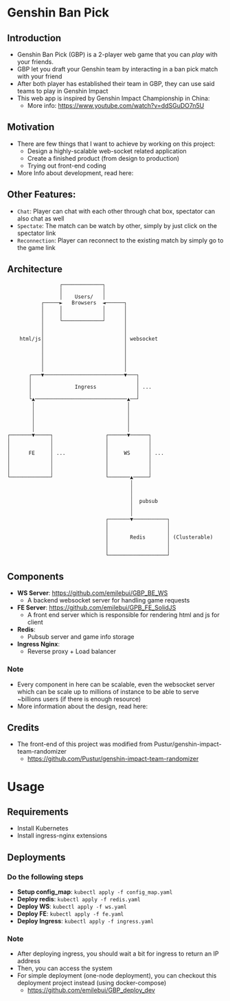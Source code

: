 # Genshin Ban Pick

## Introduction

- Genshin Ban Pick (GBP) is a 2-player web game that you can *play* with your friends.
- GBP let you draft your Genshin team by interacting in a ban pick match with your friend
- After both player has established their team in GBP, they can use said teams to play in Genshin Impact
- This web app is inspired by Genshin Impact Championship in China:
  - More info: https://www.youtube.com/watch?v=ddSGuDO7n5U

## Motivation

- There are few things that I want to achieve by working on this project:
  - Design a highly-scalable web-socket related application
  - Create a finished product (from design to production)
  - Trying out front-end coding
- More Info about development, read here:   

## Other Features:

- `Chat`: Player can chat with each other through chat box, spectator can also chat as well
- `Spectate`: The match can be watch by other, simply by just click on the spectator link
- `Reconnection`: Player can reconnect to the existing match by simply go to the game link

## Architecture

```
                 ┌─────────────┐
                 │             │
                 │    Users/   │
           ┌─────►   Browsers  ◄──────┐
           │     │             │      │
           │     │             │      │
           │     └─────────────┘      │
           │                          │
           │                          │
    html/js│                          │ websocket
           │                          │
           │                          │
           │                          │
           │                          │
           │                          │
       ┌───▼──────────────────────────▼───┐
       │                                  │
       │              Ingress             │ ...
       │                                  │
       └▲──────────────────────────────▲──┘
        │                              │
        │                              │
        │                              │
        │                              │
        │                              │
┌───────▼─────┐                 ┌──────▼──────┐
│             │                 │             │
│             │                 │             │
│      FE     │ ...             │     WS      │ ...
│             │                 │             │
│             │                 │             │
│             │                 │             │
└─────────────┘                 └───────▲─────┘
                                        │
                                        │
                                        │
                                        │  pubsub
                                        │
                                        │
                                ┌───────▼───────────┐
                                │                   │
                                │                   │
                                │       Redis       │ (Clusterable)
                                │                   │
                                │                   │
                                └───────────────────┘
```

## Components

- **WS Server**: https://github.com/emilebui/GBP_BE_WS
  - A backend websocket server for handling game requests
- **FE Server**: https://github.com/emilebui/GPB_FE_SolidJS
  - A front end server which is responsible for rendering html and js for client
- **Redis**:
  - Pubsub server and game info storage
- **Ingress Nginx**:
  - Reverse proxy + Load balancer

### Note
- Every component in here can be scalable, even the websocket server which can be scale up to millions of instance to be able to serve ~billions users (if there is enough resource)
- More information about the design, read here: 

## Credits

- The front-end of this project was modified from Pustur/genshin-impact-team-randomizer
  - https://github.com/Pustur/genshin-impact-team-randomizer

# Usage

## Requirements
- Install Kubernetes
- Install ingress-nginx extensions

## Deployments
### Do the following steps
- **Setup config_map**: `kubectl apply -f config_map.yaml`
- **Deploy redis**: `kubectl apply -f redis.yaml`
- **Deploy WS**: `kubectl apply -f ws.yaml`
- **Deploy FE**: `kubectl apply -f fe.yaml`
- **Deploy Ingress**: `kubectl apply -f ingress.yaml`

### Note
- After deploying ingress, you should wait a bit for ingress to return an IP address
- Then, you can access the system
- For simple deployment (one-node deployment), you can checkout this deployment project instead (using docker-compose)
  - https://github.com/emilebui/GBP_deploy_dev

